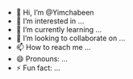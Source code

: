 - 👋 Hi, I’m @Yimchabeen
- 👀 I’m interested in ...
- 🌱 I’m currently learning ...
- 💞️ I’m looking to collaborate on ...
- 📫 How to reach me ...
- 😄 Pronouns: ...
- ⚡ Fun fact: ...

<!---
Yimchabeen/Yimchabeen is a ✨ special ✨ repository because its `README.md` (this file) appears on your GitHub profile.
You can click the Preview link to take a look at your changes.
--->
